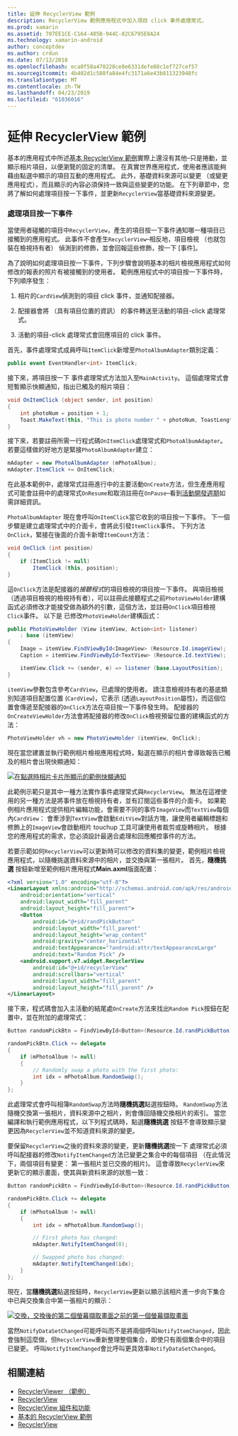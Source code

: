 ```yaml
---
title: 延伸 RecyclerView 範例
description: RecyclerView 範例應用程式中加入項目 click 事件處理常式。
ms.prod: xamarin
ms.assetid: 707EE1CE-C164-485B-944C-82C6795E8A24
ms.technology: xamarin-android
author: conceptdev
ms.author: crdun
ms.date: 07/13/2018
ms.openlocfilehash: eca0f58a470228ce8e6331defe88c1ef727cef57
ms.sourcegitcommit: 4b402d1c508fa84e4fc3171a6e43b811323948fc
ms.translationtype: MT
ms.contentlocale: zh-TW
ms.lasthandoff: 04/23/2019
ms.locfileid: "61036016"
---
```

# <a name="extending-the-recyclerview-example"></a>延伸 RecyclerView 範例


基本的應用程式中所述[基本 RecyclerView 範例](~/android/user-interface/layouts/recycler-view/recyclerview-example.md)實際上還沒有其他&ndash;只是捲動，並顯示相片項目，以便瀏覽的固定的清單。 在真實世界應用程式，使用者應該能夠藉由點選中顯示的項目互動的應用程式。 此外，基礎資料來源可以變更 （或變更應用程式），而且顯示的內容必須保持一致與這些變更的功能。 在下列章節中，您將了解如何處理項目按一下事件，並更新`RecyclerView`當基礎資料來源變更。


### <a name="handling-item-click-events"></a>處理項目按一下事件

當使用者碰觸的項目中`RecyclerView`，產生的項目按一下事件通知哪一種項目已接觸到的應用程式。 此事件不會產生`RecyclerView`&ndash;相反地，項目檢視 （也就包裝在檢視持有者） 偵測到的修飾，並會回報這些修飾，按一下 [事件]。

為了說明如何處理項目按一下事件，下列步驟會說明基本的相片檢視應用程式如何修改的報表的照片有被接觸到的使用者。 範例應用程式中的項目按一下事件時，下列順序發生：

1.  相片的`CardView`偵測到的項目 click 事件，並通知配接器。

2.  配接器會將 （具有項目位置的資訊） 的事件轉送至活動的項目-click 處理常式。

3.  活動的項目-click 處理常式會回應項目的 click 事件。

首先，事件處理常式成員呼叫`ItemClick`新增至`PhotoAlbumAdapter`類別定義：

```csharp
public event EventHandler<int> ItemClick;
```

接下來，將項目按一下 事件處理常式方法加入至`MainActivity`。
這個處理常式會短暫顯示快顯通知，指出已觸及的相片項目：

```csharp
void OnItemClick (object sender, int position)
{
    int photoNum = position + 1;
    Toast.MakeText(this, "This is photo number " + photoNum, ToastLength.Short).Show();
}

```

接下來，若要註冊所需一行程式碼`OnItemClick`處理常式和`PhotoAlbumAdapter`。 若要這樣做的好地方是緊接`PhotoAlbumAdapter`建立： 

```csharp
mAdapter = new PhotoAlbumAdapter (mPhotoAlbum);
mAdapter.ItemClick += OnItemClick;

```

在此基本範例中，處理常式註冊進行中的主要活動`OnCreate`方法，但生產應用程式可能會註冊中的處理常式`OnResume`和取消註冊在`OnPause`&ndash;看到[活動開發週期](~/android/app-fundamentals/activity-lifecycle/index.md)如需詳細資訊。

`PhotoAlbumAdapter` 現在會呼叫`OnItemClick`當它收到的項目按一下事件。 下一個步驟是建立處理常式中的介面卡，會將此引發`ItemClick`事件。 下列方法`OnClick`，緊接在後面的介面卡新增`ItemCount`方法：

```csharp
void OnClick (int position)
{
    if (ItemClick != null)
        ItemClick (this, position);
}
```

這`OnClick`方法是配接器的*接聽程式*的項目檢視的項目按一下事件。 與項目檢視 （透過項目檢視的檢視持有者），可以註冊此接聽程式之前`PhotoViewHolder`建構函式必須修改才能接受做為額外的引數，這個方法，並註冊`OnClick`項目檢視`Click`事件。
以下是 已修改`PhotoViewHolder`建構函式：

```csharp
public PhotoViewHolder (View itemView, Action<int> listener)
    : base (itemView)
{
    Image = itemView.FindViewById<ImageView> (Resource.Id.imageView);
    Caption = itemView.FindViewById<TextView> (Resource.Id.textView);

    itemView.Click += (sender, e) => listener (base.LayoutPosition);
}

```

`itemView`參數包含參考`CardView`，已處理的使用者。 請注意檢視持有者的基底類別知道項目配置位置 (`CardView`)，它表示 (透過`LayoutPosition`屬性)，而這個位置會傳遞至配接器的`OnClick`方法在項目按一下事件發生時。 配接器的`OnCreateViewHolder`方法會將配接器的修改`OnClick`檢視預留位置的建構函式的方法：

```csharp
PhotoViewHolder vh = new PhotoViewHolder (itemView, OnClick);
```

現在當您建置並執行範例相片檢視應用程式時，點選在顯示的相片會導致報告已觸及的相片會出現快顯通知：

[![在點選時相片卡片所顯示的範例快顯通知](extending-the-example-images/01-photo-selected-sml.png)](extending-the-example-images/01-photo-selected.png#lightbox)

此範例示範只是其中一種方法實作事件處理常式與`RecyclerView`。 無法在這裡使用的另一種方法是將事件放在檢視持有者，並有訂閱這些事件的介面卡。 如果範例相片應用程式提供相片編輯功能，會需要不同的事件`ImageView`而`TextView`每個內`CardView`： 會牽涉到`TextView`會啟動`EditView`對話方塊，讓使用者編輯標題和修飾上的`ImageView`會啟動相片 touchup 工具可讓使用者裁剪或旋轉相片。 根據您的應用程式的需求，您必須設計最適合處理和回應觸控事件的方法。

若要示範如何`RecyclerView`可以更新時可以修改的資料集的變更，範例相片檢視應用程式，以隨機挑選資料來源中的相片，並交換與第一張相片。 首先，**隨機挑選** 按鈕新增至範例相片應用程式**Main.axml**版面配置：

```xml
<?xml version="1.0" encoding="utf-8"?>
<LinearLayout xmlns:android="http://schemas.android.com/apk/res/android"
    android:orientation="vertical"
    android:layout_width="fill_parent"
    android:layout_height="fill_parent">
    <Button
        android:id="@+id/randPickButton"
        android:layout_width="fill_parent"
        android:layout_height="wrap_content"
        android:gravity="center_horizontal"
        android:textAppearance="?android:attr/textAppearanceLarge"
        android:text="Random Pick" />
    <android.support.v7.widget.RecyclerView
        android:id="@+id/recyclerView"
        android:scrollbars="vertical"
        android:layout_width="fill_parent"
        android:layout_height="fill_parent" />
</LinearLayout>
```

接下來，程式碼會加入主活動的結尾處`OnCreate`方法來找出`Random Pick`按鈕在配置中，並在附加的處理常式：

```csharp
Button randomPickBtn = FindViewById<Button>(Resource.Id.randPickButton);

randomPickBtn.Click += delegate
{
    if (mPhotoAlbum != null)
    {
        // Randomly swap a photo with the first photo:
        int idx = mPhotoAlbum.RandomSwap();
    }
};

```

此處理常式會呼叫相簿`RandomSwap`方法時**隨機挑選**點選按鈕時。 `RandomSwap`方法隨機交換第一張相片，資料來源中之相片，則會傳回隨機交換相片的索引。 當您編譯和執行範例應用程式，以下列程式碼時，點選**隨機挑選** 按鈕不會導致顯示變更因為`RecyclerView`並不知道資料來源的變更。

要保留`RecyclerView`之後的資料來源的變更，更新**隨機挑選**按一下 處理常式必須呼叫配接器的修改`NotifyItemChanged`方法已變更之集合中的每個項目 （在此情況下，兩個項目有變更： 第一張相片並已交換的相片)。 這會導致`RecyclerView`來更新它的顯示畫面，使其與新資料來源的狀態一致：

```csharp
Button randomPickBtn = FindViewById<Button>(Resource.Id.randPickButton);

randomPickBtn.Click += delegate
{
    if (mPhotoAlbum != null)
    {
        int idx = mPhotoAlbum.RandomSwap();

        // First photo has changed:
        mAdapter.NotifyItemChanged(0);

        // Swapped photo has changed:
        mAdapter.NotifyItemChanged(idx);
    }
};

```

現在，當**隨機挑選**點選按鈕時，`RecyclerView`更新以顯示該相片進一步向下集合中已與交換集合中第一張相片的顯示：

[![交換，交換後的第二個螢幕擷取畫面之前的第一個螢幕擷取畫面](extending-the-example-images/02-random-pick-sml.png)](extending-the-example-images/02-random-pick.png#lightbox)

當然`NotifyDataSetChanged`可能呼叫而不是將兩個呼叫`NotifyItemChanged`，因此會強制這麼做，但`RecyclerView`重新整理整個集合，即使只有兩個集合中的項目已變更。 呼叫`NotifyItemChanged`會比呼叫更具效率`NotifyDataSetChanged`。


## <a name="related-links"></a>相關連結

- [RecyclerViewer （範例）](https://developer.xamarin.com/samples/monodroid/android5.0/RecyclerViewer)
- [RecyclerView](~/android/user-interface/layouts/recycler-view/index.md)
- [RecyclerView 組件和功能](~/android/user-interface/layouts/recycler-view/parts-and-functionality.md)
- [基本的 RecyclerView 範例](~/android/user-interface/layouts/recycler-view/recyclerview-example.md)
- [RecyclerView](https://developer.android.com/reference/android/support/v7/widget/RecyclerView.html)
